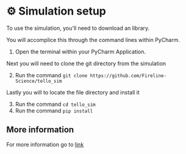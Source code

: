# :gear: Simulation setup
To use the simulation, you'll need to download an library.

You will accomplice this through the command lines within PyCharm.

1. Open the terminal within your PyCharm Application.

Next you will need to clone the git directory from the simulation

2. Run the command  `git clone https://github.com/Fireline-Science/tello_sim`

Lastly you will to locate the file directory and install it

3. Run the command `cd tello_sim`
4. Run the command `pip install`

## More information
For more information go to [link](https://github.com/Fireline-Science/tello_sim)

